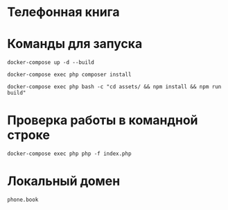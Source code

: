 # Телефонная книга

# Команды для запуска
```
docker-compose up -d --build

docker-compose exec php composer install

docker-compose exec php bash -c "cd assets/ && npm install && npm run build"

```

# Проверка работы в командной строке
```
docker-compose exec php php -f index.php
```

# Локальный домен
```
phone.book
```